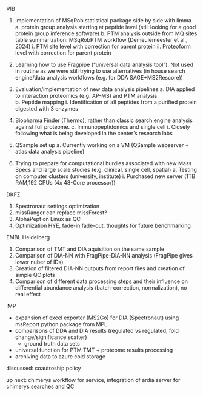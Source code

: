 VIB

1.	Implementation of MSqRob statistical package side by side with limma 
a.	protein group analysis starting at peptide level (still looking for a good protein group inference software)
b.	PTM analysis outside from MQ sites table summarization: 
MSqRobPTM workflow (Demeulemeester et al., 2024)
i.	PTM site level with correction for parent protein
ii.	Proteoform level with correction for parent protein

2.	Learning how to use Fragpipe (“universal data analysis tool”). Not used in routine as we were still trying to use alternatives (in house search engine/data analysis workflows (e.g. for DDA SAGE+MS2Rescore)) 

3.	Evaluation/implementation of new data analysis pipelines
a.	DIA applied to interaction proteomics (e.g. AP-MS) and PTM analysis.  
b.	Peptide mapping
i.	Identification of all peptides from a purified protein digested with 3 enzymes
1.	Biopharma Finder (Thermo), rather than classic search engine analysis against full proteome. 
c.	Immunopeptidomics and single cell
i.	Closely following what is being developed in the center’s research labs

4.	QSample set up
a.	Currently working on a VM (QSample webserver + atlas data analysis pipeline)

5.	Trying to prepare for computational hurdles associated with new Mass Specs and large scale studies (e.g. clinical, single cell, spatial)
a.	Testing on computer clusters (university, institute)
i.	Purchased new server (1TB RAM,192 CPUs (4x 48-Core processor))


 DKFZ

 1. Spectronaut settings optimization
 3. missRanger can replace missForest?
 4. AlphaPept on Linux as QC
 5. Optimization HYE, fade-in fade-out, thoughts for future benchmarking

EMBL Heidelberg
1. Comparison of TMT and DIA aquisition on the same sample
2. Comparison of DIA-NN with FragPipe-DIA-NN analysis (FragPipe gives lower nuber of IDs)
3. Creation of filtered DIA-NN outputs from report files and creation of simple QC plots
4. Comparison of different data processing steps and their influence on differential abundance analysis (batch-correction, normalization), no real effect

IMP
- expansion of excel exporter (MS2Go) for DIA (Spectronaut)
	   using msReport python package from MPL
- comparisons of DDA and DIA results (regulated vs regulated, fold change/significance scatter)
    + ground truth data sets
- universal function for PTM TMT + proteome results processing
- archiving data to azure cold storage

discussed: coautroship policy

up next: chimerys workflow for service, integration of ardia server for chimerys searches and QC
